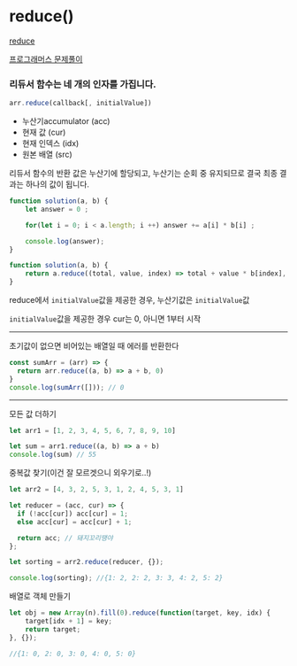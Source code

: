 # reduce()

[reduce](https://developer.mozilla.org/ko/docs/Web/JavaScript/Reference/Global_Objects/Array/reduce)

[프로그래머스 문제풀이](https://github.com/ppotatoG/TIL/tree/master/programmers/70128)

### 리듀서 함수는 네 개의 인자를 가집니다.

```js
arr.reduce(callback[, initialValue])
```
- 누산기accumulator (acc)
- 현재 값 (cur)
- 현재 인덱스 (idx)
- 원본 배열 (src)

리듀서 함수의 반환 값은 누산기에 할당되고, 누산기는 순회 중 유지되므로 결국 최종 결과는 하나의 값이 됩니다.

```js
function solution(a, b) {
    let answer = 0 ;

    for(let i = 0; i < a.length; i ++) answer += a[i] * b[i] ;

    console.log(answer);
}
```

```js
function solution(a, b) {
    return a.reduce((total, value, index) => total + value * b[index], 0);
}
```
 
reduce에서 `initialValue`값을 제공한 경우, 누산기값은 `initialValue`값

`initialValue`값을 제공한 경우 cur는 0, 아니면 1부터 시작

---

초기값이 없으면 비어있는 배열일 때 에러를 반환한다
```js
const sumArr = (arr) => {
  return arr.reduce((a, b) => a + b, 0)
}
console.log(sumArr([])); // 0
```
---

모든 값 더하기
```js
let arr1 = [1, 2, 3, 4, 5, 6, 7, 8, 9, 10]

let sum = arr1.reduce((a, b) => a + b)
console.log(sum) // 55
```

중복값 찾기(이건 잘 모르겟으니 외우기로..!)
```js
let arr2 = [4, 3, 2, 5, 3, 1, 2, 4, 5, 3, 1]

let reducer = (acc, cur) => {
  if (!acc[cur]) acc[cur] = 1;
  else acc[cur] = acc[cur] + 1;

  return acc; // 돼지꼬리땡야
};

let sorting = arr2.reduce(reducer, {});

console.log(sorting); //{1: 2, 2: 2, 3: 3, 4: 2, 5: 2}
```

배열로 객체 만들기
```js
let obj = new Array(n).fill(0).reduce(function(target, key, idx) {
    target[idx + 1] = key;
    return target;
}, {});

//{1: 0, 2: 0, 3: 0, 4: 0, 5: 0}
```